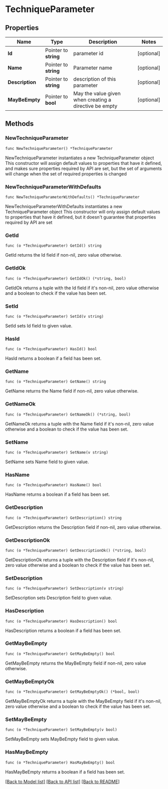 # TechniqueParameter

## Properties

Name | Type | Description | Notes
------------ | ------------- | ------------- | -------------
**Id** | Pointer to **string** | parameter id | [optional] 
**Name** | Pointer to **string** | Parameter name | [optional] 
**Description** | Pointer to **string** | description of this parameter | [optional] 
**MayBeEmpty** | Pointer to **bool** | May the value given when creating a directive be empty | [optional] 

## Methods

### NewTechniqueParameter

`func NewTechniqueParameter() *TechniqueParameter`

NewTechniqueParameter instantiates a new TechniqueParameter object
This constructor will assign default values to properties that have it defined,
and makes sure properties required by API are set, but the set of arguments
will change when the set of required properties is changed

### NewTechniqueParameterWithDefaults

`func NewTechniqueParameterWithDefaults() *TechniqueParameter`

NewTechniqueParameterWithDefaults instantiates a new TechniqueParameter object
This constructor will only assign default values to properties that have it defined,
but it doesn't guarantee that properties required by API are set

### GetId

`func (o *TechniqueParameter) GetId() string`

GetId returns the Id field if non-nil, zero value otherwise.

### GetIdOk

`func (o *TechniqueParameter) GetIdOk() (*string, bool)`

GetIdOk returns a tuple with the Id field if it's non-nil, zero value otherwise
and a boolean to check if the value has been set.

### SetId

`func (o *TechniqueParameter) SetId(v string)`

SetId sets Id field to given value.

### HasId

`func (o *TechniqueParameter) HasId() bool`

HasId returns a boolean if a field has been set.

### GetName

`func (o *TechniqueParameter) GetName() string`

GetName returns the Name field if non-nil, zero value otherwise.

### GetNameOk

`func (o *TechniqueParameter) GetNameOk() (*string, bool)`

GetNameOk returns a tuple with the Name field if it's non-nil, zero value otherwise
and a boolean to check if the value has been set.

### SetName

`func (o *TechniqueParameter) SetName(v string)`

SetName sets Name field to given value.

### HasName

`func (o *TechniqueParameter) HasName() bool`

HasName returns a boolean if a field has been set.

### GetDescription

`func (o *TechniqueParameter) GetDescription() string`

GetDescription returns the Description field if non-nil, zero value otherwise.

### GetDescriptionOk

`func (o *TechniqueParameter) GetDescriptionOk() (*string, bool)`

GetDescriptionOk returns a tuple with the Description field if it's non-nil, zero value otherwise
and a boolean to check if the value has been set.

### SetDescription

`func (o *TechniqueParameter) SetDescription(v string)`

SetDescription sets Description field to given value.

### HasDescription

`func (o *TechniqueParameter) HasDescription() bool`

HasDescription returns a boolean if a field has been set.

### GetMayBeEmpty

`func (o *TechniqueParameter) GetMayBeEmpty() bool`

GetMayBeEmpty returns the MayBeEmpty field if non-nil, zero value otherwise.

### GetMayBeEmptyOk

`func (o *TechniqueParameter) GetMayBeEmptyOk() (*bool, bool)`

GetMayBeEmptyOk returns a tuple with the MayBeEmpty field if it's non-nil, zero value otherwise
and a boolean to check if the value has been set.

### SetMayBeEmpty

`func (o *TechniqueParameter) SetMayBeEmpty(v bool)`

SetMayBeEmpty sets MayBeEmpty field to given value.

### HasMayBeEmpty

`func (o *TechniqueParameter) HasMayBeEmpty() bool`

HasMayBeEmpty returns a boolean if a field has been set.


[[Back to Model list]](../README.md#documentation-for-models) [[Back to API list]](../README.md#documentation-for-api-endpoints) [[Back to README]](../README.md)


